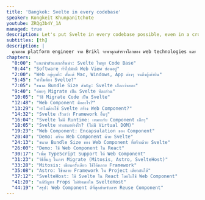 ```yaml
---
title: 'Bangkok: Svelte in every codebase'
speaker: Kongkeit Khunpanitchote
youtube: ZRQg3b4Y_1A
managed: true
description: Let's put Svelte in every codebase possible, even in a cross library one
subtitles: [th]
description: |
  คุณออม platform engineer จาก Brikl จะพาคุณสำรวจโลกของ web technologies และ Svelte พบกับเรื่องราวที่น่าสนใจเกี่ยวกับการแทรกซึมของ web view ใน software ต่างๆ แม้กระทั่งระบบปฏิบัติการอย่าง macOS รวมถึงการเปรียบเทียบข้อดีข้อเสียของ framework ยอดนิยมอย่าง Angular, React และ Vue เทียบกับ Svelte ที่โดดเด่นด้วยขนาด bundle size ที่เล็กและประสิทธิภาพที่สูง เรียนรู้เทคนิคการ integrate Svelte เข้ากับ code base ที่มีอยู่ โดยเน้น web components เป็นตัวอย่าง และวิธีการ migrate ไปยัง Svelte อย่างค่อยเป็นค่อยไป ไม่พลาดสำหรับนักพัฒนาที่ต้องการเพิ่มประสิทธิภาพและลดขนาดไฟล์ของแอปพลิเคชัน
chapters:
  "0:00": "แนะนำตัวและเกริ่นนำ: Svelte ในทุก Code Base"
  "0:44": "Software ทั่วไปมักมี Web View ซ่อนอยู่"
  "2:00": "Web อยู่ทุกที่: ตั้งแต่ Mac, Windows, App ต่างๆ จนถึงตู้เต่าบิน"
  "5:45": "ทำไมต้อง Svelte?"
  "7:05": "ขนาด Bundle Size สำคัญ: Svelte เล็กกว่าเยอะ"
  "9:40": "ค่อยๆ Migrate เป็น Svelte ทีละส่วน"
  "10:05": "วิธี Migrate Code เป็น Svelte"
  "12:48": "Web Component คืออะไร?"
  "13:29": "ทำไมต้องใช้ Svelte สร้าง Web Component?"
  "14:32": "Svelte เร็วกว่า Framework อื่นๆ"
  "16:04": "Svelte ไม่มี Runtime: เหมาะกับ Component เล็กๆ"
  "18:05": "Svelte ทำงานอย่างไร? (ไม่มี Virtual DOM)"
  "19:23": "Web Component: Encapsulation ของ Component"
  "20:40": "Demo: สร้าง Web Component ด้วย Svelte"
  "24:13": "ขนาด Bundle Size ของ Web Component ที่สร้างด้วย Svelte"
  "26:00": "Demo: ใช้ Web Component ใน React"
  "30:17": "เพิ่ม TypeScript Support ให้ Web Component"
  "31:23": "วิธีอื่นๆ ในการ Migrate (Mitosis, Astro, SvelteHost)"
  "33:28": "Mitosis: เขียนครั้งเดียว ใช้ได้หลาย Framework"
  "35:08": "Astro: ใช้หลาย Framework ใน Project เดียวกันได้"
  "37:12": "SvelteHost: ใช้ Svelte ใน React โดยไม่ใช้ Web Component"
  "41:20": "แก้ปัญหา Props ไม่อัพเดทใน SvelteHost"
  "44:19": "สรุป: Web Component ดีที่สุดสำหรับการ Reuse Component"
---
```

